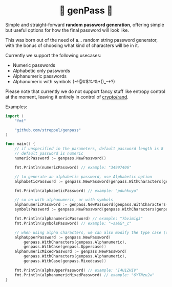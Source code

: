 <h1 align="center">
  <br>
  🔢 genPass 🔣
</h1>

Simple and straight-forward **random password generation**, offering simple but useful options for how the final password will look like.

This was born out of the need of a... random string password generator, with the bonus of choosing what kind of characters will be in it.

Currently we support the following usecases:
- Numeric passwords
- Alphabetic only passwords
- Alphanumeric passwords
- Alphanumeric with symbols (~!@#$%^&*()_-+?)

Please note that currently we do not support fancy stuff like entropy control at the moment, leaving it entirely in control of [crypto/rand](https://godoc.org/crypto/rand).

Examples:

```go
import (
	"fmt"

	"github.com/streppel/genpass"
)

func main() {
	// if unspecified in the parameters, default password length is 8
	// default password is numeric
	numericPassword := genpass.NewPassword()

	fmt.Println(numericPassword) // example: "34997406"

	// to generate an alphabetic password, use Alphabetic option
	alphabeticPassword := genpass.NewPassword(genpass.WithCharacters(genpass.Alphabetic))

	fmt.Println(alphabeticPassword) // example: "pduhkuyu"

	// so on with alphanumeric, or with symbols
	alphanumericPassword := genpass.NewPassword(genpass.WithCharacters(genpass.Alphanumeric))
	symbolsPassword := genpass.NewPassword(genpass.WithCharacters(genpass.AlphanumericWithSymbols))

	fmt.Println(alphanumericPassword) // example: "7bvimig3"
	fmt.Println(symbolsPassword) // example: "~sa&&*_c"

	// when using alpha characters, we can also modify the type case (default is lower)
	alphaUpperPassword := genpass.NewPassword(
		genpass.WithCharacters(genpass.Alphanumeric),
		genpass.WithCase(genpass.Uppercase))
	alphanumericMixedPassword := genpass.NewPassword(
		genpass.WithCharacters(genpass.Alphanumeric),
		genpass.WithCase(genpass.Mixedcase))

	fmt.Println(alphaUpperPassword) // example: "I4U1ZHIV"
	fmt.Println(alphanumericMixedPassword) // example: "6YTNzu2w"
}
```